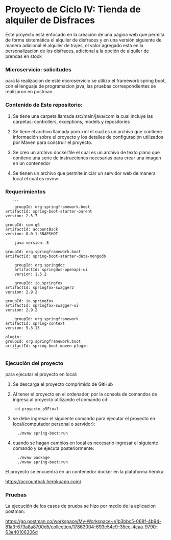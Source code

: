 # Proyecto de Ciclo IV: Tienda de alquiler de Disfraces
Este proyecto está enfocado en la creación de una página web que permita de forma sistemática el alquiler de disfraces y en una versión siguiente de manera adicional el
alquiler de trajes, el valor agregado está en la personalización de los disfraces, adicional a la opción de alquiler de prendas en stock

### Microservicio: solicitudes
para la realizacion de este microservicio se utilizo el framework spring boot, con el lenguaje de programacion java, las pruebas correspondientes se realizaron en postman

### Contenido de Este repositorio: 

 1. Se tiene una carpeta llamada src/main/java/com la cual incluye las carpetas: controllers, exceptions, models y repositories

 2. Se tiene el archivo llamada pom.xml el cual es un archivo que contiene información sobre el proyecto y los detalles de configuración utilizados por Maven para construir el proyecto.
 
 3. Se creo un archivo dockerfile el cual es un archivo de texto plano que contiene una serie de instrucciones necesarias para crear una imagen en un contenedor

 4. Se tienen un archivo que permite iniciar un servidor web de manera local el cual es mvnw.

 ### Requerimientos 
       ```
        groupId: org.springframework.boot
 	artifactId: spring-boot-starter-parent
	version: 2.5.7		

	groupId: com.g6
	artifactId: accountBack
	version: 0.0.1-SNAPSHOT
	
        java version: 8
	
	groupId: org.springframework.boot
	artifactId: spring-boot-starter-data-mongodb
	
        groupId: org.springdoc
        artifactId: springdoc-openapi-ui
        version: 1.5.2
                
        groupId: io.springfox
	artifactId: springfox-swagger2
	version: 2.9.2
	
	groupId: io.springfox
	artifactId: springfox-swagger-ui
	version: 2.9.2
        
        groupId: org.springframework
	artifactId: spring-context
	version: 5.3.13
	
	plugin:
	groupId: org.springframework.boot
	artifactId: spring-boot-maven-plugin
       ```

### Ejecución del proyecto

para ejecutar el proyecto en local:

1. Se descarga el proyecto comprimido de GitHub

2. Al tener el proyecto en el ordenador, por la consola de comandos de ingresa al proyecto utilizando el comando cd:
   ```
    cd proyecto_p5Final
   ```
3. se debe ingresar el siguiente comando para ejecutar el proyecto en local(computador personal o servidor):

   ```
     ./mvnw spring-boot:run
   ```
4. cuando se hagan cambios en local es necesario ingresar el siguiente comando y se ejecuta posteriormente:
   ```
     ./mvnw package
     ./mvnw spring-boot:run
   ```

El proyecto se encuentra en un contenedor docker en la plataforma heroku:

https://accountbak.herokuapp.com/

### Pruebas

La ejecución de los casos de prueba se hizo por medio de la aplicacion postman:

https://go.postman.co/workspace/My-Workspace~e1b3bbc5-068f-4b94-81a3-673a8a8700d5/collection/17863004-693e54c9-35ec-4caa-9790-63e40106306d
